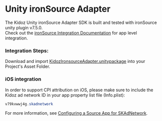 # Unity ironSource Adapter

The Kidoz Unity ironSource Adapter SDK is built and tested with ironSource unity plugin v7.5.0.<BR>
Check out the [ironSource Integration Documentation](https://developers.is.com/ironsource-mobile/unity/unity-plugin/) for app level integration.

### Integration Steps:

Download and import [KidozIronsourceAdapter.unitypackage](Mediation/IronSource%20LevelPlay%20Adapter/Unity/KidozIronsourceAdapter.unitypackage) into your Project's Asset Folder.
	
### iOS integration

In order to support CPI attribution on iOS, please make sure to include the Kidoz ad network ID in your app property list file (Info.plist):

```java
v79kvwwj4g.skadnetwork	
```
For more information, see [Configuring a Source App for SKAdNetwork](https://developer.apple.com/documentation/storekit/skadnetwork/configuring_a_source_app).

